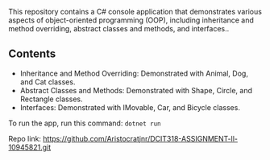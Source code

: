 
This repository contains a C# console application that demonstrates various aspects of object-oriented programming (OOP), including inheritance and method overriding, abstract classes and methods, and interfaces..

## Contents

- Inheritance and Method Overriding: Demonstrated with Animal, Dog, and Cat classes.
- Abstract Classes and Methods: Demonstrated with Shape, Circle, and Rectangle classes.
- Interfaces: Demonstrated with IMovable, Car, and Bicycle classes.

To run the app, run this command: <code>dotnet run</code>

Repo link: https://github.com/Aristocratjnr/DCIT318-ASSIGNMENT-ll-10945821.git